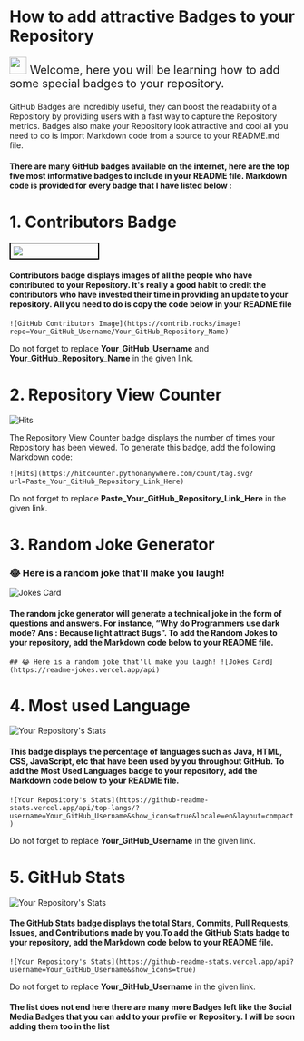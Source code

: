 # How to add attractive Badges to your Repository 

<p style="font-size: 20px;"><img src="https://raw.githubusercontent.com/MartinHeinz/MartinHeinz/master/wave.gif" width="30px"> Welcome, here you will be learning how to add some special badges to your repository.</p>
GitHub Badges are incredibly useful, they can boost the readability of a Repository by providing users with a fast way to capture the Repository metrics. Badges also make your Repository look attractive and cool all you need to do is import Markdown code from a source to your README.md file.

#### There are many GitHub badges available on the internet, here are the top five most informative badges to include in your README file. Markdown code is provided for every badge that I have listed below : 

# 1. Contributors Badge

<!--If you view this code ps: Ignore the unethical ways used for formatting-->
<div style="width: calc(30% - .5em); border: 2px solid black; padding: 5px;">
<img src="https://contrib.rocks/image?repo=luvksahu/learning-markdown"></div>

#### Contributors badge displays images of all the people who have contributed to your Repository. It's really a good habit to credit the contributors who have invested their time in providing an update to your repository. All you need to do is copy the code below in your README file
``` ![GitHub Contributors Image](https://contrib.rocks/image?repo=Your_GitHub_Username/Your_GitHub_Repository_Name) ```

Do not forget to replace **Your_GitHub_Username** and **Your_GitHub_Repository_Name** in the given link.

# 2. Repository View Counter

![Hits](https://hitcounter.pythonanywhere.com/count/tag.svg?url=https://github.com/luvksahu/Learning-markdown)

The Repository View Counter badge displays the number of times your Repository has been viewed. To generate this badge, add the following Markdown code:

```![Hits](https://hitcounter.pythonanywhere.com/count/tag.svg?url=Paste_Your_GitHub_Repository_Link_Here)```

Do not forget to replace **Paste_Your_GitHub_Repository_Link_Here** in the given link.

# 3. Random Joke Generator

### 😂 Here is a random joke that'll make you laugh!

![Jokes Card](https://readme-jokes.vercel.app/api)

#### The random joke generator will generate a technical joke in the form of questions and answers. For instance, “Why do Programmers use dark mode? Ans : Because light attract Bugs”. To add the Random Jokes  to your repository, add the Markdown code below to your README file.

`` ## 😂 Here is a random joke that'll make you laugh!
![Jokes Card](https://readme-jokes.vercel.app/api) ``

# 4. Most used Language

![Your Repository's Stats](https://github-readme-stats.vercel.app/api/top-langs?username=luvksahu&show_icons=true&locale=en&layout=compact)


#### This badge displays the percentage of languages such as Java, HTML, CSS, JavaScript, etc that have been used by you throughout GitHub. To add the Most Used Languages badge to your repository, add the Markdown code below to your README file.

```![Your Repository's Stats](https://github-readme-stats.vercel.app/api/top-langs/?username=Your_GitHub_Username&show_icons=true&locale=en&layout=compact)```

Do not forget to replace **Your_GitHub_Username** in the given link.

# 5. GitHub Stats

![Your Repository's Stats](https://github-readme-stats.vercel.app/api?username=luvksahu&show_icons=true)

#### The GitHub Stats badge displays the total Stars, Commits, Pull Requests, Issues, and Contributions made by you.To add the GitHub Stats badge to your repository, add the Markdown code below to your README file.

``![Your Repository's Stats](https://github-readme-stats.vercel.app/api?username=Your_GitHub_Username&show_icons=true)``

Do not forget to replace **Your_GitHub_Username** in the given link.

#### The list does not end here there are many more Badges left like the Social Media Badges that you can add to your profile or Repository. I will be soon adding them too in the list